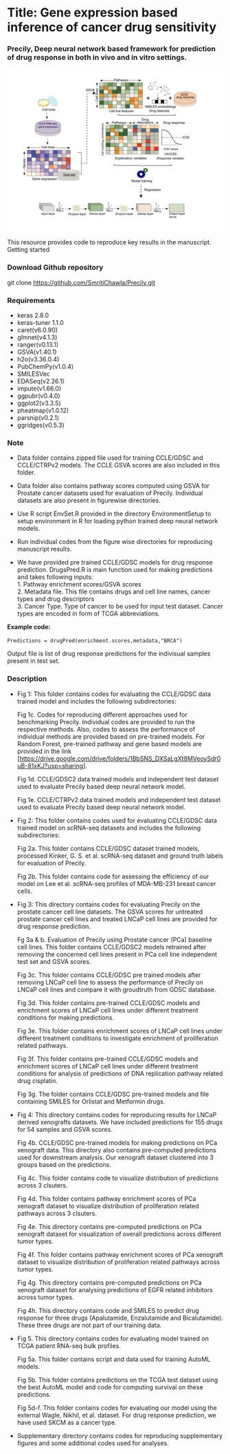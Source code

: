 
<H1> Title: Gene expression based inference of cancer drug sensitivity </H1>

<H3> Precily, Deep neural network based framework for prediction of drug response in both in vivo and in vitro settings.</H3>

![Workflow](Workflow.png)

This resource provides code to reproduce key results in the manuscript.
Getting started

<H3>Download Github repository </H3>

   git clone https://github.com/SmritiChawla/Precily.git

<H3> Requirements </H3>

   * keras 2.8.0 
   * keras-tuner 1.1.0
   * caret(v6.0.90) 
   * glmnet(v4.1.3) 
   * ranger(v0.13.1) 
   * GSVA(v1.40.1)
   * h2o(v3.36.0.4)
   * PubChemPy(v1.0.4)
   * SMILESVec
   * EDASeq(v2.26.1)
   * impute(v1.66.0)
   * ggpubr(v0.4.0)
   * ggplot2(v3.3.5)
   * pheatmap(v1.0.12)
   * parsnip(v0.2.1)
   * ggridges(v0.5.3)
   
<H3>Note</H3>

* Data folder contains zipped file used for training CCLE/GDSC and CCLE/CTRPv2 models. The CCLE GSVA scores are also included in this folder. 
* Data folder also contains pathway scores computed using GSVA for Prostate cancer datasets used for evaluation of Precily. Individual datasets are also present in figurewise directories.

* Use R script EnvSet.R provided in the directory EnvironmentSetup to setup environment in R for loading python trained deep neural network models.

* Run individual codes from the figure wise directories for reproducing manuscript results.

* We have provided pre trained CCLE/GDSC models for drug response prediction. DrugsPred.R is main function used for making predictions and takes following inputs:
   <br>1. Pathway enrichment scores/GSVA scores
   <br>2. Metadata file. This file contains drugs and cell line names, cancer types and drug descriptors
   <br>3. Cancer Type. Type of cancer to be used for input test dataset. Cancer types are encoded in form of TCGA abbreviations. 
      
 <b>Example code:</b>
 
 ```Predictions = drugPred(enrichment.scores,metadata,"BRCA")```
 
 Output file is list of drug response predictions for the indivisual samples present in test set.
 


<H3> Description </H3>

   * Fig 1: This folder contains codes for evaluating the CCLE/GDSC data trained model and includes the following subdirectories: 

     Fig 1c. Codes for reproducing different approaches used for benchmarking Precily. Individual codes are provided to run the respective methods. Also, codes to            assess the performance of individual methods are provided based on pre-trained models. For Random Forest, pre-trained pathway and gene based models are provided        in the link [https://drive.google.com/drive/folders/1BbSNS_DXSaLgXt8MVeoySdr0uB-81xKJ?usp=sharing]. 

     Fig 1d. CCLE/GDSC2 data trained models and independent test dataset used to evaluate Precily based deep neural network model. 

     Fig 1e. CCLE/CTRPv2 data trained models and independent test dataset used to evaluate Precily based deep neural network model.


   * Fig 2: This folder contains codes used for evaluating CCLE/GDSC data trained model on scRNA-seq datasets and includes the following subdirectories:

     Fig 2a. This folder contains CCLE/GDSC dataset trained models, processed Kinker,   G. S. et al. scRNA-seq dataset and ground truth labels for evaluation of         Precily.
    
     Fig 2b. This folder contains code for assessing the efficiency of our model on Lee et al. scRNA-seq profiles of MDA-MB-231 breast cancer cells. 


* Fig 3: This directory contains codes for evaluating Precily on the prostate cancer cell line datasets. The GSVA scores for untreated prostate cancer cell lines and treated LNCaP cell lines are provided for drug response prediction.
      
  Fg 3a & b. Evaluation of Precily using Prostate cancer (PCa) baseline cell lines. This folder contains CCLE/GDSC2 models retrained after removing the concerned cell lines present in PCa cell line independent test set and GSVA scores. 
   
  Fig 3c.  This folder contains CCLE/GDSC pre trained models after removing LNCaP cell line to assess the performance of Precily on LNCaP cell lines and compare it with groudtruth from GDSC database.
   
  Fig 3d. This folder contains pre-trained CCLE/GDSC models and enrichment scores of LNCaP cell lines under different treatment conditions for making predictions.
   
  Fig 3e. This folder contains enrichment scores of LNCaP cell lines under different treatment conditions to investigate enrichment of proliferation related pathways.
   
  Fig 3f. This folder contains pre-trained CCLE/GDSC models and enrichment scores of LNCaP cell lines under different treatment conditions for analysis of predictions of DNA replication pathway related drug cisplatin.
   
  Fig 3g. The folder contains CCLE/GDSC pre-trained models and file containing SMILES for Orlistat and Metformin drugs.


* Fig 4: This directory contains codes for reproducing results for LNCaP derived xenografts datasets. We have included predictions for 155 drugs for 54 samples and GSVA scores.
   
  Fig 4b. CCLE/GDSC pre-trained models for making predictions on PCa xenograft data. This directory also contains pre-computed predictions used for downstream analysis.  Our xenograft dataset clustered into 3 groups based on the predictions.
   
  Fig 4c. This folder contains code to visualize distribution of predictions across 3 clsuters.
   
  Fig 4d. This folder contains pathway enrichment scores of PCa xenograft dataset to visualize distribution of proliferation related pathways across 3 clsuters.
   
  Fig 4e. This directory contains pre-computed predictions on PCa xenograft dataset for visualization of overall predictions across different tumor types.
   
  Fig 4f. This folder contains pathway enrichment scores of PCa xenograft dataset to visualize distribution of proliferation related pathways across tumor types.
   
  Fig 4g. This directory contains pre-computed predictions on PCa xenograft dataset for analysing predictions of EGFR related inhibitors across tumor types.
   
  Fig 4h. This directory contains code and SMILES to predict drug response for three drugs (Apalutamide, Enzalutamide and Bicalutamide). These three drugs are not part of our training data.

 * Fig 5. This directory contains codes for evaluating model trained on TCGA patient RNA-seq bulk profiles.

   Fig 5a. This folder contains script and data used for training AutoML models.

   Fig 5b. This folder contains predictions on the TCGA test dataset using the best AutoML model and code for computing survival on these predictions.

   Fig 5d-f. This folder contains codes for evaluating our model using the external Wagle, Nikhil, et al. dataset. For drug response prediction, we have used SKCM as a cancer    type.

* Supplementary directory contains codes for reproducing supplementary figures and some additional codes used for analyses.
